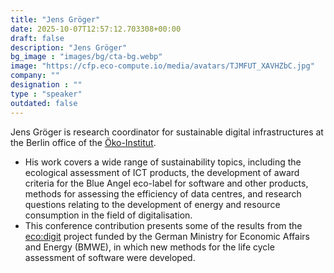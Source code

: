 ```yaml
---
title: "Jens Gröger"
date: 2025-10-07T12:57:12.703308+00:00
draft: false
description: "Jens Gröger"
bg_image : "images/bg/cta-bg.webp"
image: "https://cfp.eco-compute.io/media/avatars/TJMFUT_XAVHZbC.jpg"
company: ""
designation : ""
type : "speaker"
outdated: false
---
```


Jens Gröger is research coordinator for sustainable digital infrastructures at the Berlin office of the <a href="https://oeko.de/" target="_blank">Öko-Institut</a>. 
- His work covers a wide range of sustainability topics, including the ecological assessment of ICT products, the development of award criteria for the Blue Angel eco-label for software and other products, methods for assessing the efficiency of data centres, and research questions relating to the development of energy and resource consumption in the field of digitalisation. 
- This conference contribution presents some of the results from the <a href="https://ecodigit.de/" target="_blank">eco:digit</a> project funded by the German Ministry for Economic Affairs and Energy (BMWE), in which new methods for the life cycle assessment of software were developed.
